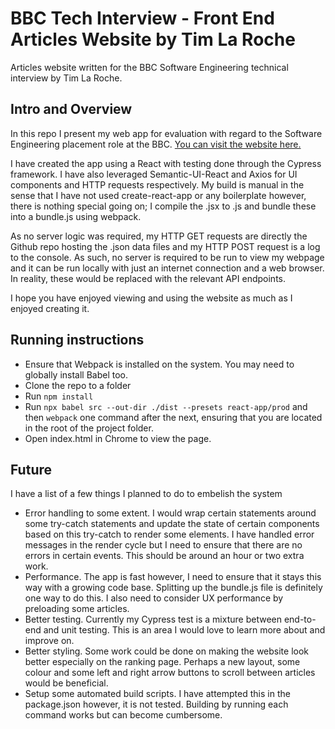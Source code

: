 # BBC Tech Interview - Front End Articles Website by Tim La Roche

Articles website written for the BBC Software Engineering technical interview by Tim La Roche.

## Intro and Overview
In this repo I present my web app for evaluation with regard to the Software Engineering placement role at the BBC. [You can visit the website here.](https://timlaroche.github.io/BBC-Tech-Interview-TimLaRoche/)

I have created the app using a React with testing done through the Cypress framework. I have also leveraged Semantic-UI-React and Axios for UI components and HTTP requests respectively. My build is manual in the sense that I have not used create-react-app or any boilerplate however, there is nothing special going on; I compile the .jsx to .js and bundle these into a bundle.js using webpack.

As no server logic was required, my HTTP GET requests are directly the Github repo hosting the .json data files and my HTTP POST request is a log to the console. As such, no server is required to be run to view my webpage and it can be run locally with just an internet connection and a web browser. In reality, these would be replaced with the relevant API endpoints.

I hope you have enjoyed viewing and using the website as much as I enjoyed creating it.

## Running instructions
-   Ensure that Webpack is installed on the system. You may need to globally install Babel too.
-   Clone the repo to a folder
-   Run `npm install`
-   Run `npx babel src --out-dir ./dist --presets react-app/prod` and then  `webpack` one command after the next, ensuring that you are located in the root of the project folder.
-   Open index.html in Chrome to view the page.

## Future
I have a list of a few things I planned to do to embelish the system

-   Error handling to some extent. I would wrap certain statements around some try-catch statements and update the state of certain components based on this try-catch to render some elements. I have handled error messages in the render cycle but I need to ensure that there are no errors in certain events. This should be around an hour or two extra work.
-   Performance. The app is fast however, I need to ensure that it stays this way with a growing code base. Splitting up the bundle.js file is definitely one way to do this. I also need to consider UX performance by preloading some articles. 
-   Better testing. Currently my Cypress test is a mixture between end-to-end and unit testing. This is an area I would love to learn more about and improve on.
-   Better styling. Some work could be done on making the website look better especially on the ranking page. Perhaps a new layout, some colour and some left and right arrow buttons to scroll between articles would be beneficial.
-   Setup some automated build scripts. I have attempted this in the package.json however, it is not tested. Building by running each command works but can become cumbersome.